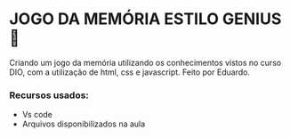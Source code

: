 # JOGO DA MEMÓRIA ESTILO GENIUS 🧠

Criando um jogo da memória utilizando os conhecimentos vistos no curso DIO, com a utilização de html, css e javascript. Feito por Eduardo.

### Recursos usados:

* Vs code
* Arquivos disponibilizados na aula

